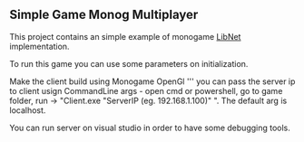 ## Simple Game Monog Multiplayer

This project contains an simple example of monogame [LibNet](https://github.com/libnet/libnet) implementation.

To run this game you can use some parameters on initialization.

Make the client build using Monogame OpenGl 
''' you can pass the server ip to client usign CommandLine args - open cmd or powershell, go to game folder, run -> "Client.exe "ServerIP (eg. 192.168.1.100)" ". The default arg is localhost.

You can run server on visual studio in order to have some debugging tools.